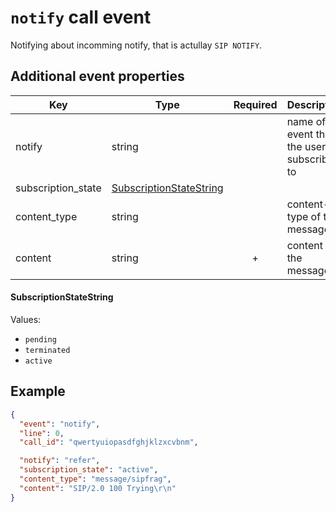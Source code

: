 # `notify` call event

Notifying about incomming notify, that is actullay `SIP NOTIFY`.

## Additional event properties

| Key | Type | Required | Description |
| --- | --- | :---: | --- |
| notify | string | | name of the event that the user is subscribed to |
| subscription_state | [SubscriptionStateString](#subscriptionstatestring) | | |
| content_type | string | | content-type of the message |
| content | string | + | content of the message |

#### SubscriptionStateString

Values:
- `pending`
- `terminated`
- `active`

## Example

```json
{
  "event": "notify",
  "line": 0,
  "call_id": "qwertyuiopasdfghjklzxcvbnm",

  "notify": "refer",
  "subscription_state": "active",
  "content_type": "message/sipfrag",
  "content": "SIP/2.0 100 Trying\r\n"
}
```
